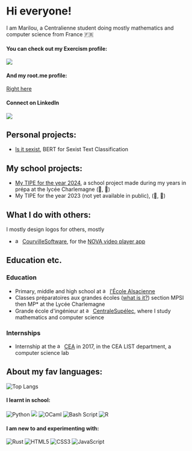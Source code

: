 # Hi everyone!

I am Marilou, a Centralienne student doing mostly mathematics and computer science from France 🇫🇷

#### You can check out my Exercism profile:
<a href="https://exercism.org/profiles/marilabs"><img src="https://img.shields.io/badge/Exercism-009CAB?style=for-the-badge&logo=exercism&logoColor=white"></a>

#### And my root.me profile:
[Right here](https://www.root-me.org/hackrilou?lang=fr#c04d771eba1d148491c3688eb9736ad2)

#### Connect on LinkedIn

<a href="https://www.linkedin.com/in/marilou-de-courville-72195a321/"><img src="https://img.shields.io/badge/LinkedIn-0077B5?style=for-the-badge&logo=linkedin&logoColor=white"></a>


## Personal projects:
* [Is it sexist](https://github.com/marilabs/is-it-sexist), BERT for Sexist Text Classification

## My school projects:

* [My TIPE for the year 2024](https://github.com/marilabs/tipe-2024), a school project made during my years in prépa at the lycée Charlemagne (🐍, 🦀)
* My TIPE for the year 2023 (not yet available in public), (🐍, 🐫)

## What I do with others:

I mostly design logos for others, mostly 
* <img src="https://avatars.githubusercontent.com/u/242843?v=4" alt="avatar" height="15px"/>  [CourvilleSoftware](https://github.com/courville), for the [NOVA video player app](https://github.com/nova-video-player/aos-AVP)

## Education etc.

### Education
* Primary, middle and high school at <img src="https://www.ecole-alsacienne.org/wp-content/uploads/sites/18/2019/01/logo-ea-couleur-2.png" alt="avatar" height="15px"/>  [l'École Alsacienne](https://www.ecole-alsacienne.org/)
* Classes préparatoires aux grandes écoles ([what is it?](https://en.wikipedia.org/wiki/Classe_préparatoire_aux_grandes_écoles#Scientific_CPGE)) section MPSI then MP* at the Lycée Charlemagne
* Grande école d'ingénieur at <img src="https://upload.wikimedia.org/wikipedia/fr/thumb/8/86/Logo_CentraleSupélec.svg/2560px-Logo_CentraleSupélec.svg.png" alt="avatar" height="15px"/>  [CentraleSupélec](https://www.centralesupelec.fr), where I study mathematics and computer science

### Internships
* Internship at the <img src="https://isss.sciencesconf.org/data/pages/logo_cea.png" alt="avatar" height="15px"/> [CEA](https://www.cea.fr) in 2017, in the CEA LIST department, a computer science lab

## About my fav languages:

![Top Langs](https://github-readme-stats.vercel.app/api/top-langs/?username=marilabs&layout=compact)

#### I learnt in school:
![Python](https://img.shields.io/badge/python-3670A0?style=for-the-badge&logo=python&logoColor=ffdd54) 
<a href="https://github.com/marilabs"><img src="https://img.shields.io/badge/SQLite-07405E?style=for-the-badge&logo=sqlite&logoColor=white"></a>
![OCaml](https://img.shields.io/badge/OCaml-%23E98407.svg?style=for-the-badge&logo=ocaml&logoColor=white)
![Bash Script](https://img.shields.io/badge/bash_script-%23121011.svg?style=for-the-badge&logo=gnu-bash&logoColor=white)
![R](https://img.shields.io/badge/r-%23276DC3.svg?style=for-the-badge&logo=r&logoColor=white)

#### I am new to and experimenting with: 
![Rust](https://img.shields.io/badge/rust-%23000000.svg?style=for-the-badge&logo=rust&logoColor=white)
![HTML5](https://img.shields.io/badge/html5-%23E34F26.svg?style=for-the-badge&logo=html5&logoColor=white)
![CSS3](https://img.shields.io/badge/css3-%231572B6.svg?style=for-the-badge&logo=css3&logoColor=white)
![JavaScript](https://img.shields.io/badge/javascript-%23323330.svg?style=for-the-badge&logo=javascript&logoColor=%23F7DF1E)